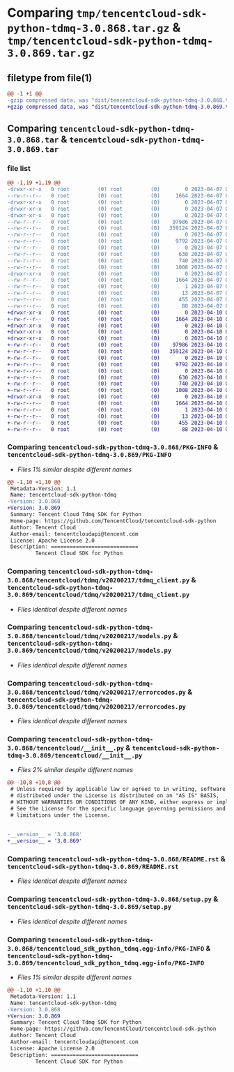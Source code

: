 # Comparing `tmp/tencentcloud-sdk-python-tdmq-3.0.868.tar.gz` & `tmp/tencentcloud-sdk-python-tdmq-3.0.869.tar.gz`

## filetype from file(1)

```diff
@@ -1 +1 @@
-gzip compressed data, was "dist/tencentcloud-sdk-python-tdmq-3.0.868.tar", last modified: Fri Apr  7 01:01:04 2023, max compression
+gzip compressed data, was "dist/tencentcloud-sdk-python-tdmq-3.0.869.tar", last modified: Mon Apr 10 03:15:17 2023, max compression
```

## Comparing `tencentcloud-sdk-python-tdmq-3.0.868.tar` & `tencentcloud-sdk-python-tdmq-3.0.869.tar`

### file list

```diff
@@ -1,19 +1,19 @@
-drwxr-xr-x   0 root         (0) root         (0)        0 2023-04-07 01:01:04.000000 tencentcloud-sdk-python-tdmq-3.0.868/
--rw-r--r--   0 root         (0) root         (0)     1664 2023-04-07 01:01:04.000000 tencentcloud-sdk-python-tdmq-3.0.868/PKG-INFO
-drwxr-xr-x   0 root         (0) root         (0)        0 2023-04-07 01:01:04.000000 tencentcloud-sdk-python-tdmq-3.0.868/tencentcloud/
-drwxr-xr-x   0 root         (0) root         (0)        0 2023-04-07 01:01:04.000000 tencentcloud-sdk-python-tdmq-3.0.868/tencentcloud/tdmq/
-drwxr-xr-x   0 root         (0) root         (0)        0 2023-04-07 01:01:04.000000 tencentcloud-sdk-python-tdmq-3.0.868/tencentcloud/tdmq/v20200217/
--rw-r--r--   0 root         (0) root         (0)    97986 2023-04-07 01:01:04.000000 tencentcloud-sdk-python-tdmq-3.0.868/tencentcloud/tdmq/v20200217/tdmq_client.py
--rw-r--r--   0 root         (0) root         (0)   359124 2023-04-07 01:01:04.000000 tencentcloud-sdk-python-tdmq-3.0.868/tencentcloud/tdmq/v20200217/models.py
--rw-r--r--   0 root         (0) root         (0)        0 2023-04-07 01:01:04.000000 tencentcloud-sdk-python-tdmq-3.0.868/tencentcloud/tdmq/v20200217/__init__.py
--rw-r--r--   0 root         (0) root         (0)     9792 2023-04-07 01:01:04.000000 tencentcloud-sdk-python-tdmq-3.0.868/tencentcloud/tdmq/v20200217/errorcodes.py
--rw-r--r--   0 root         (0) root         (0)        0 2023-04-07 01:01:04.000000 tencentcloud-sdk-python-tdmq-3.0.868/tencentcloud/tdmq/__init__.py
--rw-r--r--   0 root         (0) root         (0)      630 2023-04-07 01:01:04.000000 tencentcloud-sdk-python-tdmq-3.0.868/tencentcloud/__init__.py
--rw-r--r--   0 root         (0) root         (0)      740 2023-04-07 01:01:04.000000 tencentcloud-sdk-python-tdmq-3.0.868/README.rst
--rw-r--r--   0 root         (0) root         (0)     1008 2023-04-07 01:01:04.000000 tencentcloud-sdk-python-tdmq-3.0.868/setup.py
-drwxr-xr-x   0 root         (0) root         (0)        0 2023-04-07 01:01:04.000000 tencentcloud-sdk-python-tdmq-3.0.868/tencentcloud_sdk_python_tdmq.egg-info/
--rw-r--r--   0 root         (0) root         (0)     1664 2023-04-07 01:01:04.000000 tencentcloud-sdk-python-tdmq-3.0.868/tencentcloud_sdk_python_tdmq.egg-info/PKG-INFO
--rw-r--r--   0 root         (0) root         (0)        1 2023-04-07 01:01:04.000000 tencentcloud-sdk-python-tdmq-3.0.868/tencentcloud_sdk_python_tdmq.egg-info/dependency_links.txt
--rw-r--r--   0 root         (0) root         (0)       13 2023-04-07 01:01:04.000000 tencentcloud-sdk-python-tdmq-3.0.868/tencentcloud_sdk_python_tdmq.egg-info/top_level.txt
--rw-r--r--   0 root         (0) root         (0)      455 2023-04-07 01:01:04.000000 tencentcloud-sdk-python-tdmq-3.0.868/tencentcloud_sdk_python_tdmq.egg-info/SOURCES.txt
--rw-r--r--   0 root         (0) root         (0)       88 2023-04-07 01:01:04.000000 tencentcloud-sdk-python-tdmq-3.0.868/setup.cfg
+drwxr-xr-x   0 root         (0) root         (0)        0 2023-04-10 03:15:17.000000 tencentcloud-sdk-python-tdmq-3.0.869/
+-rw-r--r--   0 root         (0) root         (0)     1664 2023-04-10 03:15:17.000000 tencentcloud-sdk-python-tdmq-3.0.869/PKG-INFO
+drwxr-xr-x   0 root         (0) root         (0)        0 2023-04-10 03:15:17.000000 tencentcloud-sdk-python-tdmq-3.0.869/tencentcloud/
+drwxr-xr-x   0 root         (0) root         (0)        0 2023-04-10 03:15:17.000000 tencentcloud-sdk-python-tdmq-3.0.869/tencentcloud/tdmq/
+drwxr-xr-x   0 root         (0) root         (0)        0 2023-04-10 03:15:17.000000 tencentcloud-sdk-python-tdmq-3.0.869/tencentcloud/tdmq/v20200217/
+-rw-r--r--   0 root         (0) root         (0)    97986 2023-04-10 03:15:17.000000 tencentcloud-sdk-python-tdmq-3.0.869/tencentcloud/tdmq/v20200217/tdmq_client.py
+-rw-r--r--   0 root         (0) root         (0)   359124 2023-04-10 03:15:17.000000 tencentcloud-sdk-python-tdmq-3.0.869/tencentcloud/tdmq/v20200217/models.py
+-rw-r--r--   0 root         (0) root         (0)        0 2023-04-10 03:15:17.000000 tencentcloud-sdk-python-tdmq-3.0.869/tencentcloud/tdmq/v20200217/__init__.py
+-rw-r--r--   0 root         (0) root         (0)     9792 2023-04-10 03:15:17.000000 tencentcloud-sdk-python-tdmq-3.0.869/tencentcloud/tdmq/v20200217/errorcodes.py
+-rw-r--r--   0 root         (0) root         (0)        0 2023-04-10 03:15:17.000000 tencentcloud-sdk-python-tdmq-3.0.869/tencentcloud/tdmq/__init__.py
+-rw-r--r--   0 root         (0) root         (0)      630 2023-04-10 03:15:17.000000 tencentcloud-sdk-python-tdmq-3.0.869/tencentcloud/__init__.py
+-rw-r--r--   0 root         (0) root         (0)      740 2023-04-10 03:15:17.000000 tencentcloud-sdk-python-tdmq-3.0.869/README.rst
+-rw-r--r--   0 root         (0) root         (0)     1008 2023-04-10 03:15:17.000000 tencentcloud-sdk-python-tdmq-3.0.869/setup.py
+drwxr-xr-x   0 root         (0) root         (0)        0 2023-04-10 03:15:17.000000 tencentcloud-sdk-python-tdmq-3.0.869/tencentcloud_sdk_python_tdmq.egg-info/
+-rw-r--r--   0 root         (0) root         (0)     1664 2023-04-10 03:15:17.000000 tencentcloud-sdk-python-tdmq-3.0.869/tencentcloud_sdk_python_tdmq.egg-info/PKG-INFO
+-rw-r--r--   0 root         (0) root         (0)        1 2023-04-10 03:15:17.000000 tencentcloud-sdk-python-tdmq-3.0.869/tencentcloud_sdk_python_tdmq.egg-info/dependency_links.txt
+-rw-r--r--   0 root         (0) root         (0)       13 2023-04-10 03:15:17.000000 tencentcloud-sdk-python-tdmq-3.0.869/tencentcloud_sdk_python_tdmq.egg-info/top_level.txt
+-rw-r--r--   0 root         (0) root         (0)      455 2023-04-10 03:15:17.000000 tencentcloud-sdk-python-tdmq-3.0.869/tencentcloud_sdk_python_tdmq.egg-info/SOURCES.txt
+-rw-r--r--   0 root         (0) root         (0)       88 2023-04-10 03:15:17.000000 tencentcloud-sdk-python-tdmq-3.0.869/setup.cfg
```

### Comparing `tencentcloud-sdk-python-tdmq-3.0.868/PKG-INFO` & `tencentcloud-sdk-python-tdmq-3.0.869/PKG-INFO`

 * *Files 1% similar despite different names*

```diff
@@ -1,10 +1,10 @@
 Metadata-Version: 1.1
 Name: tencentcloud-sdk-python-tdmq
-Version: 3.0.868
+Version: 3.0.869
 Summary: Tencent Cloud Tdmq SDK for Python
 Home-page: https://github.com/TencentCloud/tencentcloud-sdk-python
 Author: Tencent Cloud
 Author-email: tencentcloudapi@tencent.com
 License: Apache License 2.0
 Description: ============================
         Tencent Cloud SDK for Python
```

### Comparing `tencentcloud-sdk-python-tdmq-3.0.868/tencentcloud/tdmq/v20200217/tdmq_client.py` & `tencentcloud-sdk-python-tdmq-3.0.869/tencentcloud/tdmq/v20200217/tdmq_client.py`

 * *Files identical despite different names*

### Comparing `tencentcloud-sdk-python-tdmq-3.0.868/tencentcloud/tdmq/v20200217/models.py` & `tencentcloud-sdk-python-tdmq-3.0.869/tencentcloud/tdmq/v20200217/models.py`

 * *Files identical despite different names*

### Comparing `tencentcloud-sdk-python-tdmq-3.0.868/tencentcloud/tdmq/v20200217/errorcodes.py` & `tencentcloud-sdk-python-tdmq-3.0.869/tencentcloud/tdmq/v20200217/errorcodes.py`

 * *Files identical despite different names*

### Comparing `tencentcloud-sdk-python-tdmq-3.0.868/tencentcloud/__init__.py` & `tencentcloud-sdk-python-tdmq-3.0.869/tencentcloud/__init__.py`

 * *Files 2% similar despite different names*

```diff
@@ -10,8 +10,8 @@
 # Unless required by applicable law or agreed to in writing, software
 # distributed under the License is distributed on an "AS IS" BASIS,
 # WITHOUT WARRANTIES OR CONDITIONS OF ANY KIND, either express or implied.
 # See the License for the specific language governing permissions and
 # limitations under the License.
 
 
-__version__ = '3.0.868'
+__version__ = '3.0.869'
```

### Comparing `tencentcloud-sdk-python-tdmq-3.0.868/README.rst` & `tencentcloud-sdk-python-tdmq-3.0.869/README.rst`

 * *Files identical despite different names*

### Comparing `tencentcloud-sdk-python-tdmq-3.0.868/setup.py` & `tencentcloud-sdk-python-tdmq-3.0.869/setup.py`

 * *Files identical despite different names*

### Comparing `tencentcloud-sdk-python-tdmq-3.0.868/tencentcloud_sdk_python_tdmq.egg-info/PKG-INFO` & `tencentcloud-sdk-python-tdmq-3.0.869/tencentcloud_sdk_python_tdmq.egg-info/PKG-INFO`

 * *Files 1% similar despite different names*

```diff
@@ -1,10 +1,10 @@
 Metadata-Version: 1.1
 Name: tencentcloud-sdk-python-tdmq
-Version: 3.0.868
+Version: 3.0.869
 Summary: Tencent Cloud Tdmq SDK for Python
 Home-page: https://github.com/TencentCloud/tencentcloud-sdk-python
 Author: Tencent Cloud
 Author-email: tencentcloudapi@tencent.com
 License: Apache License 2.0
 Description: ============================
         Tencent Cloud SDK for Python
```

